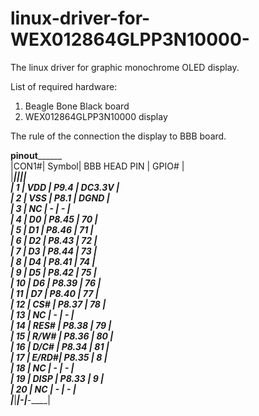 # linux-driver-for-WEX012864GLPP3N10000-
The linux driver for graphic monochrome OLED display.  

List of required hardware:
1.	Beagle Bone Black board
2.	WEX012864GLPP3N10000 display


The rule of the connection the display to BBB board.


______________pinout____________________                            
|CON1#|	Symbol|  BBB HEAD PIN |	GPIO#  |                 
|_____|_______|_______________|________|              
| 1   |  VDD  |    P9.4       | DC3.3V |             
| 2   |  VSS  |    P8.1       |  DGND  |               
| 3   |  NC   |     -         |   -    |            
| 4   |  D0   |    P8.45      |   70   |               
| 5   |  D1   |    P8.46      |   71   |              
| 6   |  D2   |    P8.43      |   72   |              
| 7   |  D3   |    P8.44      |   73   |              
| 8   |  D4   |    P8.41      |   74   |               
| 9   |  D5   |    P8.42      |   75   |               
| 10  |  D6   |    P8.39      |   76   |                
| 11  |  D7   |    P8.40      |   77   |                 
| 12  |  CS#  |    P8.37      |   78   |                 
| 13  |  NC   |     -         |   -    |                   
| 14  |  RES# |    P8.38      |   79   |                
| 15  |  R/W# |    P8.36      |   80   |                
| 16  |  D/C# |    P8.34      |   81   |                    
| 17  |  E/RD#|    P8.35      |   8    |                      
| 18  |  NC   |     -         |   -    |                    
| 19  |  DISP |    P8.33      |   9    |                   
| 20  |  NC   |     -         |   -    |                   
|_____|_______|_____-_________|___-____|               
                                                    



